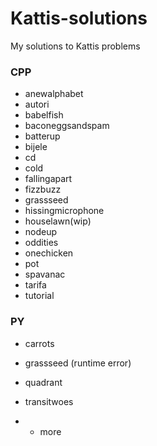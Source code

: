 # Kattis-solutions
My solutions to Kattis problems

### CPP
- anewalphabet
- autori
- babelfish
- baconeggsandspam
- batterup
- bijele
- cd
- cold
- fallingapart
- fizzbuzz
- grassseed
- hissingmicrophone
- houselawn(wip)
- nodeup
- oddities
- onechicken
- pot
- spavanac
- tarifa
- tutorial

### PY
- carrots
- grassseed (runtime error)
- quadrant
- transitwoes

- + more